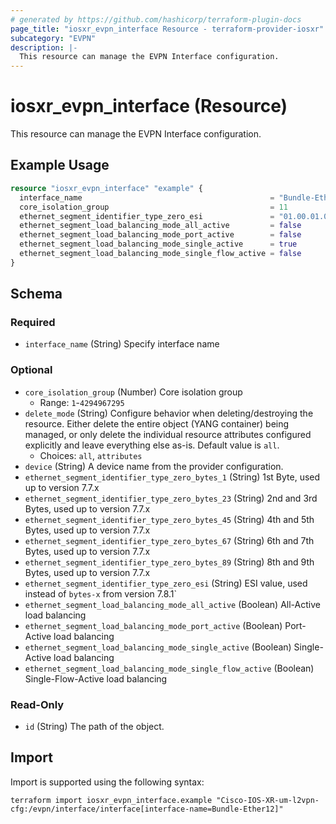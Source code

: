 ```yaml
---
# generated by https://github.com/hashicorp/terraform-plugin-docs
page_title: "iosxr_evpn_interface Resource - terraform-provider-iosxr"
subcategory: "EVPN"
description: |-
  This resource can manage the EVPN Interface configuration.
---
```


# iosxr_evpn_interface (Resource)

This resource can manage the EVPN Interface configuration.

## Example Usage

```terraform
resource "iosxr_evpn_interface" "example" {
  interface_name                                          = "Bundle-Ether12"
  core_isolation_group                                    = 11
  ethernet_segment_identifier_type_zero_esi               = "01.00.01.01.00.00.00.01.1"
  ethernet_segment_load_balancing_mode_all_active         = false
  ethernet_segment_load_balancing_mode_port_active        = false
  ethernet_segment_load_balancing_mode_single_active      = true
  ethernet_segment_load_balancing_mode_single_flow_active = false
}
```

<!-- schema generated by tfplugindocs -->
## Schema

### Required

- `interface_name` (String) Specify interface name

### Optional

- `core_isolation_group` (Number) Core isolation group
  - Range: `1`-`4294967295`
- `delete_mode` (String) Configure behavior when deleting/destroying the resource. Either delete the entire object (YANG container) being managed, or only delete the individual resource attributes configured explicitly and leave everything else as-is. Default value is `all`.
  - Choices: `all`, `attributes`
- `device` (String) A device name from the provider configuration.
- `ethernet_segment_identifier_type_zero_bytes_1` (String) 1st Byte, used up to version 7.7.x
- `ethernet_segment_identifier_type_zero_bytes_23` (String) 2nd and 3rd Bytes, used up to version 7.7.x
- `ethernet_segment_identifier_type_zero_bytes_45` (String) 4th and 5th Bytes, used up to version 7.7.x
- `ethernet_segment_identifier_type_zero_bytes_67` (String) 6th and 7th Bytes, used up to version 7.7.x
- `ethernet_segment_identifier_type_zero_bytes_89` (String) 8th and 9th Bytes, used up to version 7.7.x
- `ethernet_segment_identifier_type_zero_esi` (String) ESI value, used instead of `bytes-x` from version 7.8.1`
- `ethernet_segment_load_balancing_mode_all_active` (Boolean) All-Active load balancing
- `ethernet_segment_load_balancing_mode_port_active` (Boolean) Port-Active load balancing
- `ethernet_segment_load_balancing_mode_single_active` (Boolean) Single-Active load balancing
- `ethernet_segment_load_balancing_mode_single_flow_active` (Boolean) Single-Flow-Active load balancing

### Read-Only

- `id` (String) The path of the object.

## Import

Import is supported using the following syntax:

```shell
terraform import iosxr_evpn_interface.example "Cisco-IOS-XR-um-l2vpn-cfg:/evpn/interface/interface[interface-name=Bundle-Ether12]"
```
